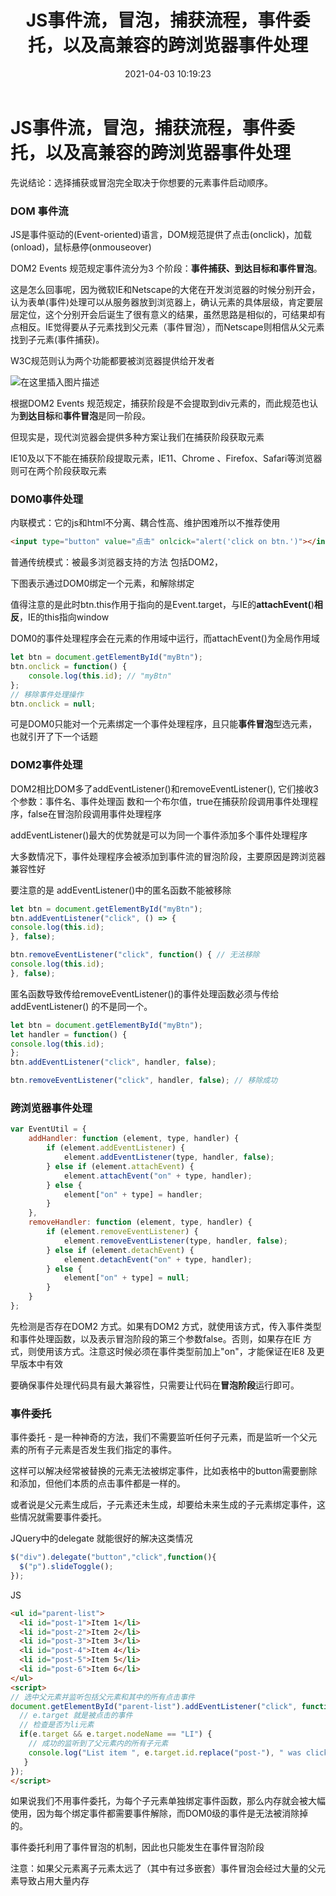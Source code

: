 ﻿---
title: JS事件流，冒泡，捕获流程，事件委托，以及高兼容的跨浏览器事件处理
date: 2021-04-03 10:19:23
tags:
    - my CSDN blog
    - tutorial
---
# JS事件流，冒泡，捕获流程，事件委托，以及高兼容的跨浏览器事件处理

先说结论：选择捕获或冒泡完全取决于你想要的元素事件启动顺序。

### DOM 事件流

JS是事件驱动的(Event-oriented)语言，DOM规范提供了点击(onclick)，加载(onload)，鼠标悬停(onmouseover)

DOM2 Events 规范规定事件流分为3 个阶段：**事件捕获、到达目标和事件冒泡**。

这是怎么回事呢，因为微软IE和Netscape的大佬在开发浏览器的时候分别开会，认为表单(事件)处理可以从服务器放到浏览器上，确认元素的具体层级，肯定要层层定位，这个分别开会后诞生了很有意义的结果，虽然思路是相似的，可结果却有点相反。IE觉得要从子元素找到父元素（事件冒泡），而Netscape则相信从父元素找到子元素(事件捕获)。

W3C规范则认为两个功能都要被浏览器提供给开发者

![在这里插入图片描述](https://img-blog.csdnimg.cn/20210326172703317.JPG?x-oss-process=image/watermark,type_ZmFuZ3poZW5naGVpdGk,shadow_10,text_aHR0cHM6Ly9ibG9nLmNzZG4ubmV0L21haW1hZGRhZGFv,size_16,color_FFFFFF,t_70#pic_center)


根据DOM2 Events 规范规定，捕获阶段是不会提取到div元素的，而此规范也认为**到达目标**和**事件冒泡**是同一阶段。

但现实是，现代浏览器会提供多种方案让我们在捕获阶段获取元素

IE10及以下不能在捕获阶段提取元素，IE11、Chrome 、Firefox、Safari等浏览器则可在两个阶段获取元素

### DOM0事件处理 

内联模式：它的js和html不分离、耦合性高、维护困难所以不推荐使用

```HTML
<input type="button" value="点击" onlcick="alert('click on btn.')"></input>
```

普通传统模式：被最多浏览器支持的方法 包括DOM2，

下图表示通过DOM0绑定一个元素，和解除绑定

值得注意的是此时btn.this作用于指向的是Event.target，与IE的**attachEvent(**)**相反**，IE的this指向window

DOM0的事件处理程序会在元素的作用域中运行，而attachEvent()为全局作用域

```js
let btn = document.getElementById("myBtn");
btn.onclick = function() {
	console.log(this.id); // "myBtn"
};
// 移除事件处理操作
btn.onclick = null;
```

可是DOM0只能对一个元素绑定一个事件处理程序，且只能**事件冒泡**型选元素，也就引开了下一个话题

### DOM2事件处理

DOM2相比DOM多了addEventListener()和removeEventListener(), 它们接收3 个参数：事件名、事件处理函
数和一个布尔值，true在捕获阶段调用事件处理程序，false在冒泡阶段调用事件处理程序

addEventListener()最大的优势就是可以为同一个事件添加多个事件处理程序

大多数情况下，事件处理程序会被添加到事件流的冒泡阶段，主要原因是跨浏览器兼容性好

要注意的是 addEventListener()中的匿名函数不能被移除

```js
let btn = document.getElementById("myBtn");
btn.addEventListener("click", () => {
console.log(this.id);
}, false);

btn.removeEventListener("click", function() { // 无法移除
console.log(this.id);
}, false);
```

匿名函数导致传给removeEventListener()的事件处理函数必须与传给addEventListener()
的不是同一个。

```js
let btn = document.getElementById("myBtn");
let handler = function() {
console.log(this.id);
};
btn.addEventListener("click", handler, false);

btn.removeEventListener("click", handler, false); // 移除成功
```

### 跨浏览器事件处理

```js
var EventUtil = {
    addHandler: function (element, type, handler) {
        if (element.addEventListener) {
            element.addEventListener(type, handler, false);
        } else if (element.attachEvent) {
            element.attachEvent("on" + type, handler);
        } else {
            element["on" + type] = handler;
        }
    },
    removeHandler: function (element, type, handler) {
        if (element.removeEventListener) {
            element.removeEventListener(type, handler, false);
        } else if (element.detachEvent) {
            element.detachEvent("on" + type, handler);
        } else {
            element["on" + type] = null;
        }
    }
};
```

先检测是否存在DOM2 方式。如果有DOM2 方式，就使用该方式，传入事件类型和事件处理函数，以及表示冒泡阶段的第三个参数false。否则，如果存在IE 方式，则使用该方式。注意这时候必须在事件类型前加上"on"，才能保证在IE8 及更早版本中有效

要确保事件处理代码具有最大兼容性，只需要让代码在**冒泡阶段**运行即可。

### 事件委托

事件委托 - 是一种神奇的方法，我们不需要监听任何子元素，而是监听一个父元素的所有子元素是否发生我们指定的事件。

这样可以解决经常被替换的元素无法被绑定事件，比如表格中的button需要删除和添加，但他们本质的点击事件都是一样的。

或者说是父元素生成后，子元素还未生成，却要给未来生成的子元素绑定事件，这些情况就需要事件委托。

JQuery中的delegate 就能很好的解决这类情况

```js
$("div").delegate("button","click",function(){
  $("p").slideToggle();
});
```

JS

```html
<ul id="parent-list">
  <li id="post-1">Item 1</li>
  <li id="post-2">Item 2</li>
  <li id="post-3">Item 3</li>
  <li id="post-4">Item 4</li>
  <li id="post-5">Item 5</li>
  <li id="post-6">Item 6</li>
</ul>
<script>
// 选中父元素并监听包括父元素和其中的所有点击事件
document.getElementById("parent-list").addEventListener("click", function(e) {
  // e.target 就是被点击的事件
  // 检查是否为li元素
  if(e.target && e.target.nodeName == "LI") {
    // 成功的监听到了父元素内的所有子元素
    console.log("List item ", e.target.id.replace("post-"), " was clicked!");
   }
});
</script>
```

如果说我们不用事件委托，为每个子元素单独绑定事件函数，那么内存就会被大幅使用，因为每个绑定事件都需要事件解除，而DOM0级的事件是无法被消除掉的。

事件委托利用了事件冒泡的机制，因此也只能发生在事件冒泡阶段

注意：如果父元素离子元素太远了（其中有过多嵌套）事件冒泡会经过大量的父元素导致占用大量内存

